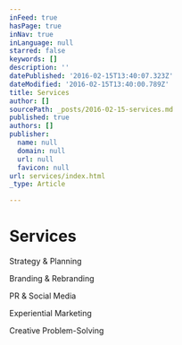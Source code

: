 ```yaml
---
inFeed: true
hasPage: true
inNav: true
inLanguage: null
starred: false
keywords: []
description: ''
datePublished: '2016-02-15T13:40:07.323Z'
dateModified: '2016-02-15T13:40:00.789Z'
title: Services
author: []
sourcePath: _posts/2016-02-15-services.md
published: true
authors: []
publisher:
  name: null
  domain: null
  url: null
  favicon: null
url: services/index.html
_type: Article

---
```

# Services

Strategy & Planning

Branding & Rebranding

PR & Social Media

Experiential Marketing

Creative Problem-Solving